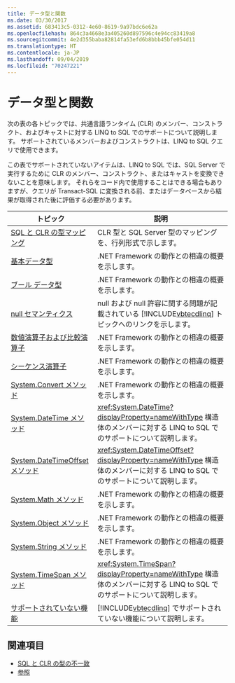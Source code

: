```yaml
---
title: データ型と関数
ms.date: 03/30/2017
ms.assetid: 683413c5-0312-4e60-8619-9a97bdc6e62a
ms.openlocfilehash: 864c3a4668e3a405260d897596c4e94cc83419a8
ms.sourcegitcommit: 4e2d355baba82814fa53efd6b8bbb45bfe054d11
ms.translationtype: HT
ms.contentlocale: ja-JP
ms.lasthandoff: 09/04/2019
ms.locfileid: "70247221"
---
```

# <a name="data-types-and-functions"></a>データ型と関数
次の表の各トピックでは、共通言語ランタイム (CLR) のメンバー、コンストラクト、およびキャストに対する LINQ to SQL でのサポートについて説明します。 サポートされているメンバーおよびコンストラクトは、LINQ to SQL クエリで使用できます。  
  
 この表でサポートされていないアイテムは、LINQ to SQL では、SQL Server で実行するために CLR のメンバー、コンストラクト、またはキャストを変換できないことを意味します。 それらをコード内で使用することはできる場合もありますが、クエリが Transact-SQL に変換される前、またはデータベースから結果が取得された後に評価する必要があります。  
  
|トピック|説明|  
|-----------|-----------------|  
|[SQL と CLR の型マッピング](sql-clr-type-mapping.md)|CLR 型と SQL Server 型のマッピングを、行列形式で示します。|  
|[基本データ型](basic-data-types.md)|.NET Framework の動作との相違の概要を示します。|  
|[ブール データ型](boolean-data-types.md)|.NET Framework の動作との相違の概要を示します。|  
|[null セマンティクス](null-semantics.md)|null および null 許容に関する問題が記載されている [!INCLUDE[vbtecdlinq](../../../../../../includes/vbtecdlinq-md.md)] トピックへのリンクを示します。|  
|[数値演算子および比較演算子](numeric-and-comparison-operators.md)|.NET Framework の動作との相違の概要を示します。|  
|[シーケンス演算子](sequence-operators.md)|.NET Framework の動作との相違の概要を示します。|  
|[System.Convert メソッド](system-convert-methods.md)|.NET Framework の動作との相違の概要を示します。|  
|[System.DateTime メソッド](system-datetime-methods.md)|<xref:System.DateTime?displayProperty=nameWithType> 構造体のメンバーに対する LINQ to SQL でのサポートについて説明します。|  
|[System.DateTimeOffset メソッド](system-datetimeoffset-methods.md)|<xref:System.DateTimeOffset?displayProperty=nameWithType> 構造体のメンバーに対する LINQ to SQL でのサポートについて説明します。|  
|[System.Math メソッド](system-math-methods.md)|.NET Framework の動作との相違の概要を示します。|  
|[System.Object メソッド](system-object-methods.md)|.NET Framework の動作との相違の概要を示します。|  
|[System.String メソッド](system-string-methods.md)|.NET Framework の動作との相違の概要を示します。|  
|[System.TimeSpan メソッド](system-timespan-methods.md)|<xref:System.TimeSpan?displayProperty=nameWithType> 構造体のメンバーに対する LINQ to SQL でのサポートについて説明します。|  
|[サポートされていない機能](unsupported-functionality.md)|[!INCLUDE[vbtecdlinq](../../../../../../includes/vbtecdlinq-md.md)] でサポートされていない機能について説明します。|  
  
## <a name="see-also"></a>関連項目

- [SQL と CLR の型の不一致](sql-clr-type-mismatches.md)
- [参照](reference.md)
